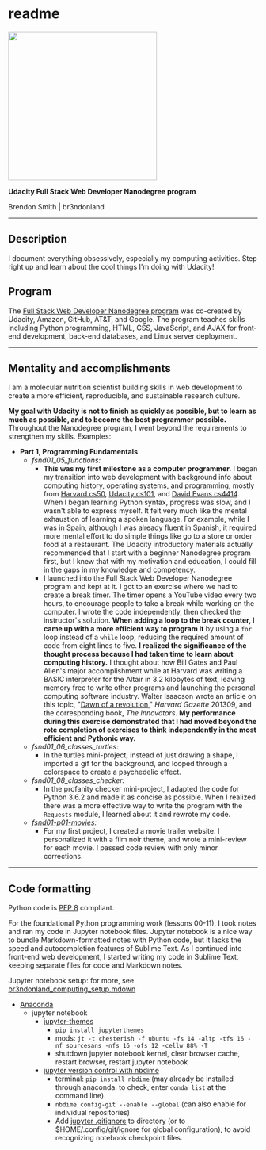 readme
========================

<p align="left">
    <a href="https://www.udacity.com/">
        <img src="https://s3-us-west-1.amazonaws.com/udacity-content/rebrand/svg/logo.min.svg" width="300">
    </a>
</p>

**Udacity Full Stack Web Developer Nanodegree program**

Brendon Smith | br3ndonland

---

## Description

I document everything obsessively, especially my computing activities. Step right up and learn about the cool things I'm doing with Udacity!


## Program

The [Full Stack Web Developer Nanodegree program](https://www.udacity.com/course/full-stack-web-developer-nanodegree--nd004) was co-created by Udacity, Amazon, GitHub, AT&T, and Google. The program teaches skills including Python programming, HTML, CSS, JavaScript, and AJAX for front-end development, back-end databases, and Linux server deployment.

---

## Mentality and accomplishments

I am a molecular nutrition scientist building skills in web development to create a more efficient, reproducible, and sustainable research culture.

**My goal with Udacity is not to finish as quickly as possible, but to learn as much as possible, and to become the best programmer possible.** Throughout the Nanodegree program, I went beyond the requirements to strengthen my skills. Examples:

* **Part 1, Programming Fundamentals**
    - *fsnd01_05_functions:* 
        + **This was my first milestone as a computer programmer.** I began my transition into web development with background info about computing history, operating systems, and programming, mostly from [Harvard cs50](https://cs50.harvard.edu/), [Udacity cs101](https://www.udacity.com/course/intro-to-computer-science--cs101), and [David Evans cs4414](http://rust-class.org/index.html). When I began learning Python syntax, progress was slow, and I wasn't able to express myself. It felt very much like the mental exhaustion of learning a spoken language. For example, while I was in Spain, although I was already fluent in Spanish, it required more mental effort to do simple things like go to a store or order food at a restaurant. The Udacity introductory materials actually recommended that I start with a beginner Nanodegree program first, but I knew that with my motivation and education, I could fill in the gaps in my knowledge and competency. 
        + I launched into the Full Stack Web Developer Nanodegree program and kept at it. I got to an exercise where we had to create a break timer. The timer opens a YouTube video every two hours, to encourage people to take a break while working on the computer. I wrote the code independently, then checked the instructor's solution. **When adding a loop to the break counter, I came up with a more efficient way to program it** by using a `for` loop instead of a `while` loop, reducing the required amount of code from eight lines to five. **I realized the significance of the thought process because I had taken time to learn about computing history.** I thought about how Bill Gates and Paul Allen's major accomplishment while at Harvard was writing a BASIC interpreter for the Altair in 3.2 kilobytes of text, leaving memory free to write other programs and launching the personal computing software industry. Walter Isaacson wrote an article on this topic, "[Dawn of a revolution](http://news.harvard.edu/gazette/story/2013/09/dawn-of-a-revolution/)," *Harvard Gazette* 201309, and the corresponding book, *The Innovators*. **My performance during this exercise demonstrated that I had moved beyond the rote completion of exercises to think independently in the most efficient and Pythonic way.**
    - *fsnd01_06_classes_turtles:*
        + In the turtles mini-project, instead of just drawing a shape, I imported a gif for the background, and looped through a colorspace to create a psychedelic effect. 
    - *fsnd01_08_classes_checker:*
        + In the profanity checker mini-project, I adapted the code for Python 3.6.2 and made it as concise as possible. When I realized there was a more effective way to write the program with the `Requests` module, I learned about it and rewrote my code.
    - *[fsnd01-p01-movies](https://github.com/br3ndonland/udacity-fsnd01-p01-movies):*
        + For my first project, I created a movie trailer website. I personalized it with a film noir theme, and wrote a mini-review for each movie. I passed code review with only minor corrections.

---

## Code formatting

Python code is [PEP 8](https://www.python.org/dev/peps/pep-0008/) compliant.

For the foundational Python programming work (lessons 00-11), I took notes and ran my code in Jupyter notebook files. Jupyter notebook is a nice way to bundle Markdown-formatted notes with Python code, but it lacks the speed and autocompletion features of Sublime Text. As I continued into front-end web development, I started writing my code in Sublime Text, keeping separate files for code and Markdown notes.

Jupyter notebook setup: for more, see [br3ndonland_computing_setup.mdown](https://github.com/br3ndonland/general/blob/master/br3ndonland_computing_setup.mdown)

* [Anaconda](https://docs.anaconda.com/anaconda/install/)
    - jupyter notebook
        + [jupyter-themes](https://github.com/dunovank/jupyter-themes)
            * `pip install jupyterthemes`
            * mods: `jt -t chesterish -f ubuntu -fs 14 -altp -tfs 16 -nf sourcesans -nfs 16 -ofs 12 -cellw 88% -T`
            * shutdown jupyter notebook kernel, clear browser cache, restart browser, restart jupyter notebook
        + [jupyter version control with nbdime](http://nbdime.readthedocs.io/en/latest/)
            * terminal: `pip install nbdime` (may already be installed through anaconda. to check, enter `conda list` at the command line).
            * `nbdime config-git --enable --global` (can also enable for individual repositories)
            * Add [jupyter .gitignore](https://github.com/jupyter/notebook/blob/master/.gitignore) to directory (or to $HOME/.config/git/ignore for global configuration), to avoid recognizing notebook checkpoint files.
